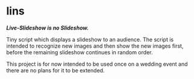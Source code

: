 # lins

***Live-Slideshow is no Slideshow.***


Tiny script which displays a slideshow to an audience.
The script is intended to recognize new images and then 
show the new images first, before the remaining slideshow
continues in random order.

This project is for now intended to be used once on a wedding
event and there are no plans for it to be extended.
